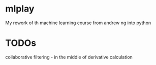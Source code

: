 # mlplay
My rework of th machine learning course from andrew ng into python
# TODOs
collaborative filtering - in the middle of derivative calculation